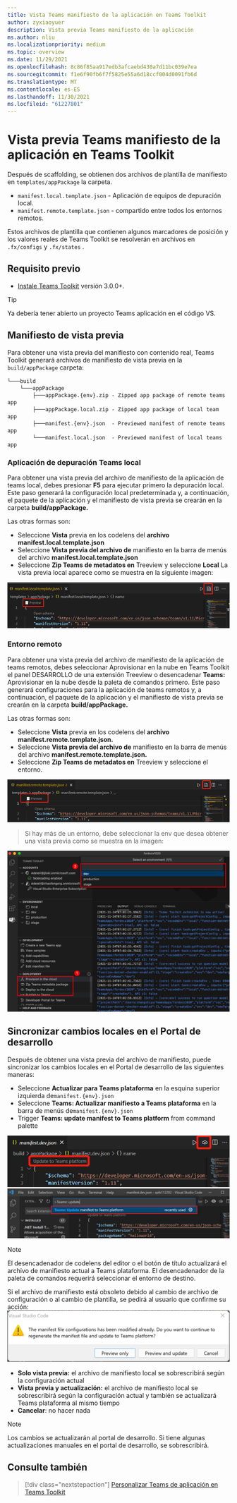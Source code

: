 ```yaml
---
title: Vista Teams manifiesto de la aplicación en Teams Toolkit
author: zyxiaoyuer
description: Vista previa Teams manifiesto de la aplicación
ms.author: nliu
ms.localizationpriority: medium
ms.topic: overview
ms.date: 11/29/2021
ms.openlocfilehash: 8c86f85aa917edb3afcaebd430a7d11bc039e7ea
ms.sourcegitcommit: f1e6f90fb6f7f5825e55a6d18ccf004d0091fb6d
ms.translationtype: MT
ms.contentlocale: es-ES
ms.lasthandoff: 11/30/2021
ms.locfileid: "61227801"
---
```

# <a name="preview-teams-app-manifest-in-teams-toolkit"></a>Vista previa Teams manifiesto de la aplicación en Teams Toolkit

Después de scaffolding, se obtienen dos archivos de plantilla de manifiesto en `templates/appPackage` la carpeta.

- `manifest.local.template.json` - Aplicación de equipos de depuración local.
- `manifest.remote.template.json` - compartido entre todos los entornos remotos.

Estos archivos de plantilla que contienen algunos marcadores de posición y los valores reales de Teams Toolkit se resolverán en archivos en `.fx/configs` y `.fx/states` .

## <a name="prerequisite"></a>Requisito previo

* [Instale Teams Toolkit](https://marketplace.visualstudio.com/items?itemName=TeamsDevApp.ms-teams-vscode-extension) versión 3.0.0+.

> [!TIP]
> Ya debería tener abierto un proyecto Teams aplicación en el código VS.

## <a name="preview-manifest"></a>Manifiesto de vista previa

Para obtener una vista previa del manifiesto con contenido real, Teams Toolkit generará archivos de manifiesto de vista previa en la `build/appPackage` carpeta:

```text
└───build
    └───appPackage
        ├───appPackage.{env}.zip - Zipped app package of remote teams app
        ├───appPackage.local.zip - Zipped app package of local team app
        ├───manifest.{env}.json  - Previewed manifest of remote teams app
        └───manifest.local.json  - Previewed manifest of local teams app
```

### <a name="local-debug-teams-app"></a>Aplicación de depuración Teams local

Para obtener una vista previa del archivo de manifiesto de la aplicación de teams local, debes presionar **F5** para ejecutar primero la depuración local. Este paso generará la configuración local predeterminada y, a continuación, el paquete de la aplicación y el manifiesto de vista previa se crearán en la carpeta **build/appPackage.**

Las otras formas son:

- Seleccione **Vista** previa en los codelens del **archivo manifest.local.template.json**
- Seleccione **Vista previa del archivo de** manifiesto en la barra de menús del archivo **manifest.local.template.json**
- Seleccione **Zip Teams de metadatos en** Treeview y seleccione **Local** La vista previa local aparece como se muestra en la siguiente imagen:

![vista previa local](./images/preview.png)

### <a name="remote-environment"></a>Entorno remoto

Para obtener una vista previa del archivo  de manifiesto de la aplicación de teams remotos, debes seleccionar Aprovisionar en la nube en Teams Toolkit el panel DESARROLLO de una extensión Treeview o desencadenar **Teams:** Aprovisionar en la nube desde la paleta de comandos primero. Este paso generará configuraciones para la aplicación de teams remotos y, a continuación, el paquete de la aplicación y el manifiesto de vista previa se crearán en la carpeta **build/appPackage.**

Las otras formas son:

- Seleccione **Vista** previa en los codelens del **archivo manifest.remote.template.json.**
- Seleccione **Vista previa del archivo de** manifiesto en la barra de menús del archivo **manifest.remote.template.json.**
- Seleccione **Zip Teams de metadatos en** Treeview y seleccione el entorno.

![vista previa remota](./images/preview-remote.png)

> Si hay más de un entorno, debe seleccionar la env que desea obtener una vista previa como se muestra en la imagen:

![seleccionar env](./images/select-env.png)

## <a name="sync-local-changes-to-dev-portal"></a>Sincronizar cambios locales en el Portal de desarrollo

Después de obtener una vista previa del archivo de manifiesto, puede sincronizar los cambios locales en el Portal de desarrollo de las siguientes maneras:

- Seleccione **Actualizar para Teams plataforma** en la esquina superior izquierda de`manifest.{env}.json`
- Seleccione **Teams: Actualizar manifiesto a Teams plataforma** en la barra de menús de`manifest.{env}.json`
- Trigger **Teams: update manifest to Teams platform** from command palette

![update ](./images/updatetoteamsplatform.png)
 ![ update-cmd](./images/update_manifest_cmp.png)

> [!NOTE]
> El desencadenador de codelens del editor o el botón de título actualizará el archivo de manifiesto actual a Teams plataforma. El desencadenador de la paleta de comandos requerirá seleccionar el entorno de destino.

Si el archivo de manifiesto está obsoleto debido al cambio de archivo de configuración o al cambio de plantilla, se pedirá al usuario que confirme su acción: ![ manifiesto obsoleto](./images/manifest_outdated_dialog.png)

- **Solo vista previa:** el archivo de manifiesto local se sobrescribirá según la configuración actual
- **Vista previa y actualización:** el archivo de manifiesto local se sobrescribirá según la configuración actual y también se actualizará Teams plataforma al mismo tiempo
- **Cancelar**: no hacer nada

> [!NOTE]
> Los cambios se actualizarán al portal de desarrollo. Si tiene algunas actualizaciones manuales en el portal de desarrollo, se sobrescribirá.

## <a name="see-also"></a>Consulte también

> [!div class="nextstepaction"]
> [Personalizar Teams de aplicación en Teams Toolkit](TeamsFx-manifest-customization.md)

